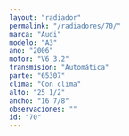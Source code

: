 ```yaml
---
layout: "radiador"
permalink: "/radiadores/70/"
marca: "Audi"
modelo: "A3"
ano: "2006"
motor: "V6 3.2"
transmision: "Automática"
parte: "65307"
clima: "Con clima"
alto: "25 1/2"
ancho: "16 7/8"
observaciones: ""
id: "70"
---
```



